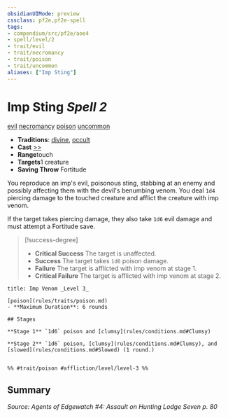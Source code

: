 ```yaml
---
obsidianUIMode: preview
cssclass: pf2e,pf2e-spell
tags:
- compendium/src/pf2e/aoe4
- spell/level/2
- trait/evil
- trait/necromancy
- trait/poison
- trait/uncommon
aliases: ["Imp Sting"]
---
```

# Imp Sting *Spell 2*   
[evil](../../rules/traits/evil.md)  [necromancy](../../rules/traits/necromancy.md)  [poison](../../rules/traits/poison.md)  [uncommon](../../rules/traits/uncommon.md)  

- **Traditions**: [divine](../../rules/traits/divine.md), [occult](../../rules/traits/occult.md)
- **Cast** [>>](../../rules/core-rulebook/chapter-9-playing-the-game.md#Actions "Two-Action") 
- **Range**touch
- **Targets**1 creature
- **Saving Throw** Fortitude

You reproduce an imp's evil, poisonous sting, stabbing at an enemy and possibly affecting them with the devil's benumbing venom. You deal `1d4` piercing damage to the touched creature and afflict the creature with imp venom.

If the target takes piercing damage, they also take `1d6` evil damage and must attempt a Fortitude save.

> [!success-degree] 
> - **Critical Success** The target is unaffected.
> - **Success** The target takes `1d6` poison damage.
> - **Failure** The target is afflicted with imp venom at stage 1.
> - **Critical Failure** The target is afflicted with imp venom at stage 2.

```ad-inline-affliction
title: Imp Venom _Level 3_

[poison](rules/traits/poison.md)  
- **Maximum Duration**: 6 rounds

## Stages

**Stage 1** `1d6` poison and [clumsy](rules/conditions.md#Clumsy)

**Stage 2** `1d6` poison, [clumsy](rules/conditions.md#Clumsy), and [slowed](rules/conditions.md#Slowed) (1 round.)


%% #trait/poison #affliction/level/level-3 %%
```

## Summary

*Source: Agents of Edgewatch #4: Assault on Hunting Lodge Seven p. 80*
